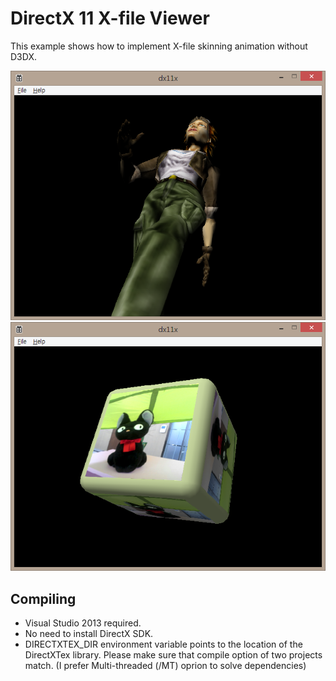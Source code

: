 # DirectX 11 X-file Viewer

This example shows how to implement X-file skinning animation without D3DX.

![tiny](tiny.png)
![jiji](jiji.png)

## Compiling

* Visual Studio 2013 required.
* No need to install DirectX SDK.
* DIRECTXTEX_DIR environment variable points to the location of the DirectXTex library. Please make sure that compile option of two projects match. (I prefer Multi-threaded (/MT) oprion to solve dependencies)
